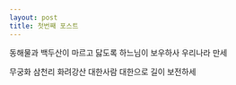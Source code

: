```yaml
---
layout: post
title: 첫번째 포스트
---
```


동해물과 백두산이 마르고 닳도록 하느님이 보우하사 우리나라 만세

무궁화 삼천리 화려강산 대한사람 대한으로 길이 보전하세
